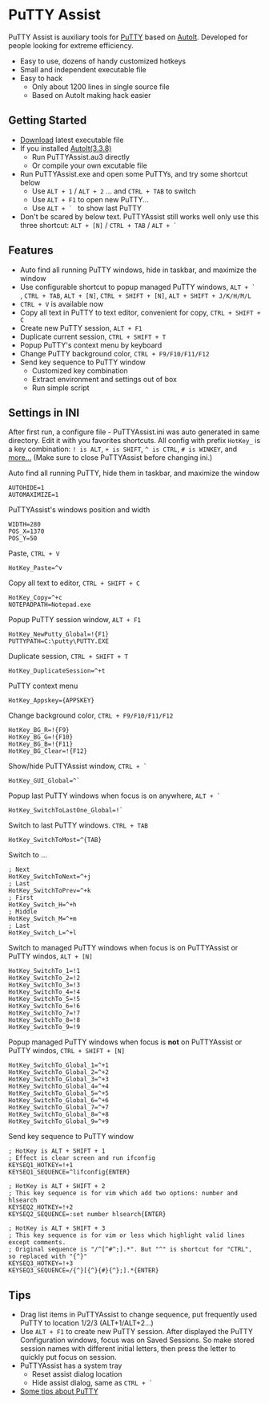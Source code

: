PuTTY Assist
============

PuTTY Assist is auxiliary tools for [PuTTY](http://www.chiark.greenend.org.uk/~sgtatham/putty/)
based on [AutoIt](http://www.autoitscript.com/site/autoit/). Developed for people
looking for extreme efficiency.

* Easy to use, dozens of handy customized hotkeys
* Small and independent executable file
* Easy to hack
  * Only about 1200 lines in single source file
  * Based on AutoIt making hack easier

Getting Started
---------------

* [Download](https://github.com/zackz/PuTTYAssist/downloads) latest executable file
* If you installed [AutoIt(3.3.8)](http://www.autoitscript.com/site/autoit/downloads/)
  * Run PuTTYAssist.au3 directly
  * Or compile your own excutable file
* Run PuTTYAssist.exe and open some PuTTYs, and try some shortcut below
  * Use `ALT + 1` / `ALT + 2` ... and `CTRL + TAB` to switch
  * Use `ALT + F1` to open new PuTTY...
  * Use ```ALT + ` ``` to show last PuTTY
* Don't be scared by below text. PuTTYAssist still works well only use this three
shortcut: `ALT + [N]` / `CTRL + TAB` / ```ALT + ` ```

Features
--------

* Auto find all running PuTTY windows, hide in taskbar, and maximize the window
* Use configurable shortcut to popup managed PuTTY windows, ```ALT + ` ```, `CTRL + TAB`, 
`ALT + [N]`, `CTRL + SHIFT + [N]`, `ALT + SHIFT + J/K/H/M/L`
* `CTRL + V` is available now
* Copy all text in PuTTY to text editor, convenient for copy, `CTRL + SHIFT + C`
* Create new PuTTY session, `ALT + F1`
* Duplicate current session, `CTRL + SHIFT + T`
* Popup PuTTY's context menu by keyboard
* Change PuTTY background color, `CTRL + F9/F10/F11/F12`
* Send key sequence to PuTTY window
  * Customized key combination
  * Extract environment and settings out of box
  * Run simple script

Settings in INI
---------------

After first run, a configure file - PuTTYAssist.ini was auto generated in same directory.
Edit it with you favorites shortcuts. All config with prefix `HotKey_` is a key combination:
`! is ALT`, `+ is SHIFT`, `^ is CTRL`, `# is WINKEY`, 
and [more...](http://www.autoitscript.com/autoit3/docs/functions/Send.htm)
(Make sure to close PuTTYAssist before changing ini.)

Auto find all running PuTTY, hide them in taskbar, and maximize the window

    AUTOHIDE=1
    AUTOMAXIMIZE=1

PuTTYAssist's windows position and width

    WIDTH=280
    POS_X=1370
    POS_Y=50

Paste, `CTRL + V`

    HotKey_Paste=^v

Copy all text to editor, `CTRL + SHIFT + C`

    HotKey_Copy=^+c
    NOTEPADPATH=Notepad.exe

Popup PuTTY session window, `ALT + F1`

    HotKey_NewPutty_Global=!{F1}
    PUTTYPATH=C:\putty\PUTTY.EXE

Duplicate session, `CTRL + SHIFT + T`

    HotKey_DuplicateSession=^+t

PuTTY context menu

    HotKey_Appskey={APPSKEY}

Change background color, `CTRL + F9/F10/F11/F12`

    HotKey_BG_R=!{F9}
    HotKey_BG_G=!{F10}
    HotKey_BG_B=!{F11}
    HotKey_BG_Clear=!{F12}

Show/hide PuTTYAssist window, ```CTRL + ` ```

    HotKey_GUI_Global=^`

Popup last PuTTY windows when focus is on anywhere, ```ALT + ` ```

    HotKey_SwitchToLastOne_Global=!`

Switch to last PuTTY windows. `CTRL + TAB`

    HotKey_SwitchToMost=^{TAB}

Switch to ...

    ; Next
    HotKey_SwitchToNext=^+j
    ; Last
    HotKey_SwitchToPrev=^+k
    ; First
    HotKey_Switch_H=^+h
    ; Middle
    HotKey_Switch_M=^+m
    ; Last
    HotKey_Switch_L=^+l

Switch to managed PuTTY windows when focus is on PuTTYAssist or PuTTY windos, `ALT + [N]`

    HotKey_SwitchTo_1=!1
    HotKey_SwitchTo_2=!2
    HotKey_SwitchTo_3=!3
    HotKey_SwitchTo_4=!4
    HotKey_SwitchTo_5=!5
    HotKey_SwitchTo_6=!6
    HotKey_SwitchTo_7=!7
    HotKey_SwitchTo_8=!8
    HotKey_SwitchTo_9=!9

Popup managed PuTTY windows when focus is **not** on PuTTYAssist or PuTTY windos, `CTRL + SHIFT + [N]`

    HotKey_SwitchTo_Global_1=^+1
    HotKey_SwitchTo_Global_2=^+2
    HotKey_SwitchTo_Global_3=^+3
    HotKey_SwitchTo_Global_4=^+4
    HotKey_SwitchTo_Global_5=^+5
    HotKey_SwitchTo_Global_6=^+6
    HotKey_SwitchTo_Global_7=^+7
    HotKey_SwitchTo_Global_8=^+8
    HotKey_SwitchTo_Global_9=^+9

Send key sequence to PuTTY window

    ; HotKey is ALT + SHIFT + 1
    ; Effect is clear screen and run ifconfig
    KEYSEQ1_HOTKEY=!+1
    KEYSEQ1_SEQUENCE=^lifconfig{ENTER}
    
    ; HotKey is ALT + SHIFT + 2
    ; This key sequence is for vim which add two options: number and hlsearch
    KEYSEQ2_HOTKEY=!+2
    KEYSEQ2_SEQUENCE=:set number hlsearch{ENTER}
    
    ; HotKey is ALT + SHIFT + 3
    ; This key sequence is for vim or less which highlight valid lines except comments.
    ; Original sequence is "/^[^#^;].*". But "^" is shortcut for "CTRL", so replaced with "{^}"
    KEYSEQ3_HOTKEY=!+3
    KEYSEQ3_SEQUENCE=/{^}[{^}{#}{^};].*{ENTER}

Tips
----

* Drag list items in PuTTYAssist to change sequence, put frequently used PuTTY to
location 1/2/3 (ALT+1/ALT+2...)
* Use `ALT + F1` to create new PuTTY session. After displayed the PuTTY Configuration windows, 
focus was on Saved Sessions. So make stored session names with different initial letters, then 
press the letter to quickly put focus on session.
* PuTTYAssist has a system tray
  * Reset assist dialog location
  * Hide assist dialog, same as ```CTRL + ` ```
* [Some tips about PuTTY](https://github.com/zackz/PuTTYAssist/wiki/PuTTY-Tips)

